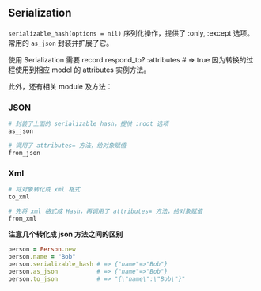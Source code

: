 ## Serialization

`serializable_hash(options = nil)` 序列化操作，提供了 :only, :except 选项。常用的 `as_json` 封装并扩展了它。

使用 Serialization 需要 record.respond_to? :attributes # => true 因为转换的过程使用到相应 model 的 attributes 实例方法。

此外，还有相关 module 及方法：

### JSON

```ruby
# 封装了上面的 serializable_hash，提供 :root 选项 
as_json

# 调用了 attributes= 方法，给对象赋值
from_json
```

### Xml

```ruby
# 将对象转化成 xml 格式
to_xml

# 先将 xml 格式成 Hash，再调用了 attributes= 方法，给对象赋值
from_xml
```

**注意几个转化成 json 方法之间的区别**

```ruby
person = Person.new
person.name = "Bob"
person.serializable_hash # => {"name"=>"Bob"}
person.as_json           # => {"name"=>"Bob"}
person.to_json           # => "{\"name\":\"Bob\"}"
```  
